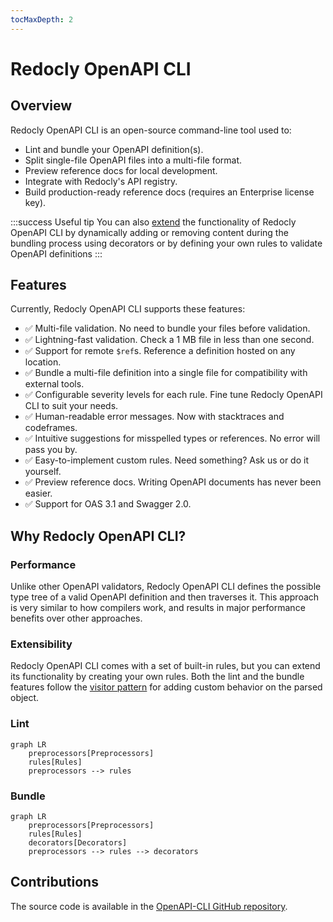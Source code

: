 ```yaml
---
tocMaxDepth: 2
---
```


# Redocly OpenAPI CLI

## Overview

Redocly OpenAPI CLI is an open-source command-line tool used to:

- Lint and bundle your OpenAPI definition(s).
- Split single-file OpenAPI files into a multi-file format.
- Preview reference docs for local development.
- Integrate with Redocly's API registry.
- Build production-ready reference docs (requires an Enterprise license key).

:::success Useful tip
You can also [extend](custom-rules.md) the functionality of Redocly OpenAPI CLI by dynamically adding
or removing content during the bundling process using decorators or by defining your own rules to validate OpenAPI definitions
:::

## Features

Currently, Redocly OpenAPI CLI supports these features:

- ✅ Multi-file validation. No need to bundle your files before validation.
- ✅ Lightning-fast validation. Check a 1 MB file in less than one second.
- ✅ Support for remote `$ref`s. Reference a definition hosted on any location.
- ✅ Bundle a multi-file definition into a single file for compatibility with external tools.
- ✅ Configurable severity levels for each rule. Fine tune Redocly OpenAPI CLI to suit your needs.
- ✅ Human-readable error messages. Now with stacktraces and codeframes.
- ✅ Intuitive suggestions for misspelled types or references. No error will pass you by.
- ✅ Easy-to-implement custom rules. Need something? Ask us or do it yourself.
- ✅ Preview reference docs. Writing OpenAPI documents has never been easier.
- ✅ Support for OAS 3.1 and Swagger 2.0.

## Why Redocly OpenAPI CLI?

### Performance

Unlike other OpenAPI validators, Redocly OpenAPI CLI defines the possible type tree of a valid OpenAPI definition and then traverses it. This approach is very similar to how compilers work, and results in major performance benefits over other approaches.

### Extensibility

Redocly OpenAPI CLI comes with a set of built-in rules, but you can extend its functionality by creating your own rules. Both the lint and the bundle features follow the [visitor pattern](https://en.wikipedia.org/wiki/Visitor_pattern) for adding custom behavior on the parsed object.


### Lint

```mermaid
graph LR
    preprocessors[Preprocessors]
    rules[Rules]
    preprocessors --> rules
```

### Bundle

```mermaid
graph LR
    preprocessors[Preprocessors]
    rules[Rules]
    decorators[Decorators]
    preprocessors --> rules --> decorators
```

## Contributions

The source code is available in the [OpenAPI-CLI GitHub repository](https://github.com/Redocly/openapi-cli).
